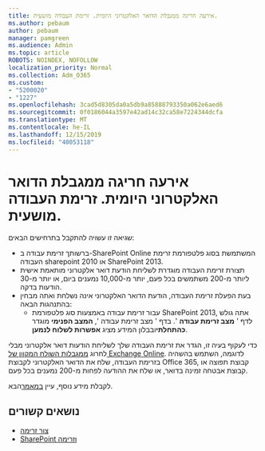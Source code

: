 ```yaml
---
title: אירעה חריגה ממגבלת הדואר האלקטרוני היומית. זרימת העבודה מושעית.
ms.author: pebaum
author: pebaum
manager: pamgreen
ms.audience: Admin
ms.topic: article
ROBOTS: NOINDEX, NOFOLLOW
localization_priority: Normal
ms.collection: Adm_O365
ms.custom:
- "5200020"
- "1227"
ms.openlocfilehash: 3cad5d8305da0a5db9a85888793350a062e6aed6
ms.sourcegitcommit: 0f0186044a3597e42ad14c32ca58e7224344dcfa
ms.translationtype: MT
ms.contentlocale: he-IL
ms.lasthandoff: 12/15/2019
ms.locfileid: "40053118"
---
```

# <a name="daily-email-limit-exceeded-workflow-is-suspended"></a>אירעה חריגה ממגבלת הדואר האלקטרוני היומית. זרימת העבודה מושעית.

שגיאה זו עשויה להתקבל בתרחישים הבאים:

- ברשותך זרימת עבודה ב-SharePoint Online המשתמשת בסוג פלטפורמת זרימת העבודה sharepoint 2010 או SharePoint 2013.
- תצורת זרימת העבודה מוגדרת לשליחת הודעת דואר אלקטרוני מותאמת אישית ליותר מ-200 משתמשים בכל פעם, יותר מ-10,000 נמענים ביום, או יותר מ-30 הודעות בדקה.
- בעת הפעלת זרימת העבודה, הודעת הדואר האלקטרוני אינה נשלחת ואתה מבחין בהתנהגות הבאה:
    - עבור זרימת עבודה באמצעות סוג פלטפורמת SharePoint 2013, אתה גולש לדף ' **מצב זרימת עבודה** '. בדף ' מצב זרימת עבודה ', **המצב הפנימי** מוגדר **כהתחלתי**ובבלון המידע מציג **אפשרות לשלוח לנמען**.

כדי לעקוף בעיה זו, הגדר את זרימת העבודה שלך לשליחת הודעות דואר אלקטרוני מבלי לחרוג [ממגבלות השולח המקוון של Exchange Online](https://docs.microsoft.com/office365/servicedescriptions/exchange-online-service-description/exchange-online-limits#recipientlimits). לדוגמה, השתמש בהשהיה בזרימת העבודה, שלח את הדואר האלקטרוני לקבוצת Office 365, קבוצת תפוצה או קבוצת אבטחה זמינה בדואר, או שלח את ההודעה לפחות מ-200 נמענים בכל פעם.


לקבלת מידע נוסף, עיין [במאמר](https://support.microsoft.com/help/3150442/daily-email-limit-has-exceeded-and-your-workflow-has-been-suspended-or)הבא.

## <a name="related-topics"></a>נושאים קשורים
- [צור זרימה](https://support.office.com/article/Create-a-flow-for-a-list-or-library-in-SharePoint-Online-or-OneDrive-for-Business-a9c3e03b-0654-46af-a254-20252e580d01) 
- [SharePoint וזרימה](https://flow.microsoft.com/blog/sharepoint-and-flow/) 